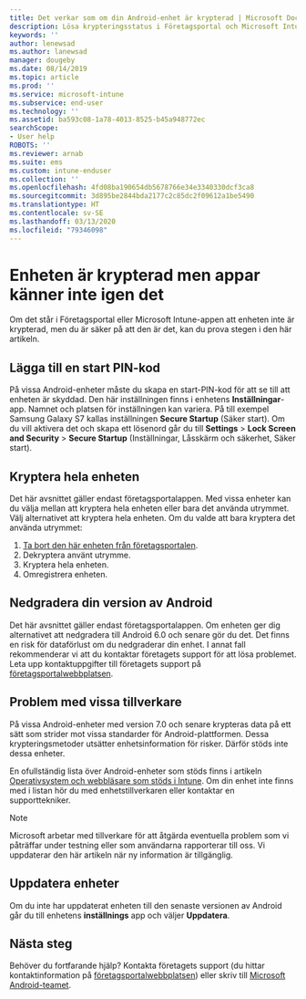 ```yaml
---
title: Det verkar som om din Android-enhet är krypterad | Microsoft Docs
description: Lösa krypteringsstatus i Företagsportal och Microsoft Intune-appen
keywords: ''
author: lenewsad
ms.author: lanewsad
manager: dougeby
ms.date: 08/14/2019
ms.topic: article
ms.prod: ''
ms.service: microsoft-intune
ms.subservice: end-user
ms.technology: ''
ms.assetid: ba593c08-1a78-4013-8525-b45a948772ec
searchScope:
- User help
ROBOTS: ''
ms.reviewer: arnab
ms.suite: ems
ms.custom: intune-enduser
ms.collection: ''
ms.openlocfilehash: 4fd08ba190654db5678766e34e3340330dcf3ca8
ms.sourcegitcommit: 3d895be2844bda2177c2c85dc2f09612a1be5490
ms.translationtype: HT
ms.contentlocale: sv-SE
ms.lasthandoff: 03/13/2020
ms.locfileid: "79346098"
---
```

# <a name="device-encrypted-but-apps-say-otherwise"></a>Enheten är krypterad men appar känner inte igen det

Om det står i Företagsportal eller Microsoft Intune-appen att enheten inte är krypterad, men du är säker på att den är det, kan du prova stegen i den här artikeln.  

## <a name="add-a-startup-pin"></a>Lägga till en start PIN-kod

På vissa Android-enheter måste du skapa en start-PIN-kod för att se till att enheten är skyddad. Den här inställningen finns i enhetens **Inställningar**-app. Namnet och platsen för inställningen kan variera. På till exempel Samsung Galaxy S7 kallas inställningen **Secure Startup** (Säker start). Om du vill aktivera det och skapa ett lösenord går du till **Settings** > **Lock Screen and Security** > **Secure Startup** (Inställningar, Låsskärm och säkerhet, Säker start).  

## <a name="encrypt-the-entire-device"></a>Kryptera hela enheten

Det här avsnittet gäller endast företagsportalappen. Med vissa enheter kan du välja mellan att kryptera hela enheten eller bara det använda utrymmet. Välj alternativet att kryptera hela enheten. Om du valde att bara kryptera det använda utrymmet:

1. [Ta bort den här enheten från företagsportalen](unenroll-your-device-from-intune-android.md).
2. Dekryptera använt utrymme.  
3. Kryptera hela enheten.  
4. Omregistrera enheten.  

## <a name="downgrade-your-version-of-android"></a>Nedgradera din version av Android

Det här avsnittet gäller endast företagsportalappen. Om enheten ger dig alternativet att nedgradera till Android 6.0 och senare gör du det. Det finns en risk för dataförlust om du nedgraderar din enhet. I annat fall rekommenderar vi att du kontaktar företagets support för att lösa problemet. Leta upp kontaktuppgifter till företagets support på [företagsportalwebbplatsen](https://go.microsoft.com/fwlink/?linkid=2010980).  

## <a name="specific-manufacturer-issues"></a>Problem med vissa tillverkare

På vissa Android-enheter med version 7.0 och senare krypteras data på ett sätt som strider mot vissa standarder för Android-plattformen. Dessa krypteringsmetoder utsätter enhetsinformation för risker. Därför stöds inte dessa enheter.

En ofullständig lista över Android-enheter som stöds finns i artikeln [Operativsystem och webbläsare som stöds i Intune](https://docs.microsoft.com/intune/fundamentals/supported-devices-browsers#supported-samsung-knox-standard-devices). Om din enhet inte finns med i listan hör du med enhetstillverkaren eller kontaktar en supporttekniker.

> [!Note]
> Microsoft arbetar med tillverkare för att åtgärda eventuella problem som vi påträffar under testning eller som användarna rapporterar till oss. Vi uppdaterar den här artikeln när ny information är tillgänglig.

## <a name="update-devices"></a>Uppdatera enheter

Om du inte har uppdaterat enheten till den senaste versionen av Android går du till enhetens **inställnings** app och väljer **Uppdatera**.  

## <a name="next-steps"></a>Nästa steg

Behöver du fortfarande hjälp? Kontakta företagets support (du hittar kontaktinformation på [företagsportalwebbplatsen](https://go.microsoft.com/fwlink/?linkid=2010980)) eller skriv till <a href="mailto:wintunedroidfbk@microsoft.com?subject=I'm having trouble with enrolling my Android device&body=Describe the issue you're experiencing here.">Microsoft Android-teamet</a>.  
